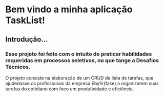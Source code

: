 # Bem vindo a minha aplicação TaskList!

## Introdução...

### Esse projeto foi feito com o intuito de praticar habilidades requeridas em processos seletivos, no que tange a Desafios Técnicos. 
O projeto consiste na elaboração de um CRUD de lista de tarefas, que ajudedasse os profissionais da empresa Ebytir(fake) a organizarem
suas tarefas do cotidiano com foco em produtividade e eficiência.
